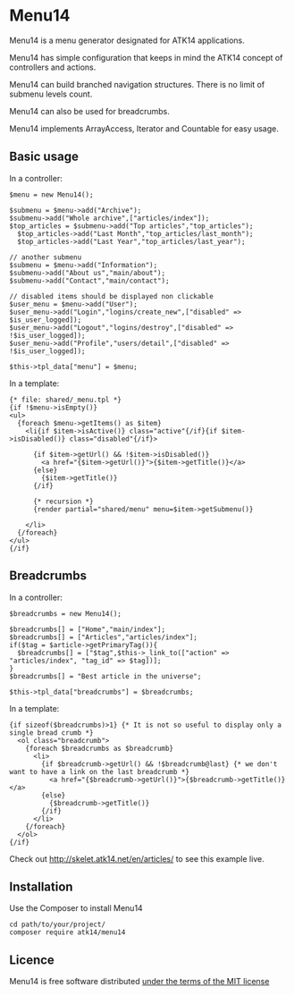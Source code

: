 Menu14
======

Menu14 is a menu generator designated for ATK14 applications.

Menu14 has simple configuration that keeps in mind the ATK14 concept of controllers and actions.

Menu14 can build branched navigation structures. There is no limit of submenu levels count.

Menu14 can also be used for breadcrumbs.

Menu14 implements ArrayAccess, Iterator and Countable for easy usage.

Basic usage
-----------

In a controller:

    $menu = new Menu14();

    $submenu = $menu->add("Archive");
    $submenu->add("Whole archive",["articles/index"]);
    $top_articles = $submenu->add("Top articles","top_articles");
      $top_articles->add("Last Month","top_articles/last_month");
      $top_articles->add("Last Year","top_articles/last_year");

    // another submenu
    $submenu = $menu->add("Information");
    $submenu->add("About us","main/about");
    $submenu->add("Contact","main/contact");

    // disabled items should be displayed non clickable
    $user_menu = $menu->add("User");
    $user_menu->add("Login","logins/create_new",["disabled" => $is_user_logged]);
    $user_menu->add("Logout","logins/destroy",["disabled" => !$is_user_logged]);
    $user_menu->add("Profile","users/detail",["disabled" => !$is_user_logged]);

    $this->tpl_data["menu"] = $menu;

In a template:

    {* file: shared/_menu.tpl *}
    {if !$menu->isEmpty()}
    <ul>
      {foreach $menu->getItems() as $item}
        <li{if $item->isActive()} class="active"{/if}{if $item->isDisabled()} class="disabled"{/if}>

          {if $item->getUrl() && !$item->isDisabled()}
            <a href="{$item->getUrl()}">{$item->getTitle()}</a>
          {else}
            {$item->getTitle()}  
          {/if}

          {* recursion *}
          {render partial="shared/menu" menu=$item->getSubmenu()}
                                                                            
        </li>
      {/foreach}
    </ul>
    {/if}

Breadcrumbs
-----------

In a controller:

    $breadcrumbs = new Menu14();

    $breadcrumbs[] = ["Home","main/index"];
    $breadcrumbs[] = ["Articles","articles/index"];
    if($tag = $article->getPrimaryTag()){
      $breadcrumbs[] = ["$tag",$this->_link_to(["action" => "articles/index", "tag_id" => $tag])];
    }
    $breadcrumbs[] = "Best article in the universe";

    $this->tpl_data["breadcrumbs"] = $breadcrumbs;

In a template:

    {if sizeof($breadcrumbs)>1} {* It is not so useful to display only a single bread crumb *}
      <ol class="breadcrumb">
        {foreach $breadcrumbs as $breadcrumb}
          <li>
            {if $breadcrumb->getUrl() && !$breadcrumb@last} {* we don't want to have a link on the last breadcrumb *}
              <a href="{$breadcrumb->getUrl()}">{$breadcrumb->getTitle()}</a>
            {else}
              {$breadcrumb->getTitle()}
            {/if}
          </li>
        {/foreach}
      </ol>
    {/if}

Check out http://skelet.atk14.net/en/articles/ to see this example live. 

Installation
------------

Use the Composer to install Menu14

    cd path/to/your/project/
    composer require atk14/menu14

Licence
-------

Menu14 is free software distributed [under the terms of the MIT license](http://www.opensource.org/licenses/mit-license)

<!-- vim: et:ts=2 -->
